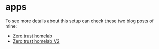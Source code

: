 # apps

To see more details about this setup can check these two blog posts of mine:
- [Zero trust homelab](https://blog.ip812.com/p/public/articles/1417231583613554688)
- [Zero trust homelab V2](https://blog.ip812.com/p/public/articles/1428029051347406848)
